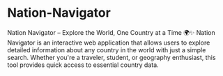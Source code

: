 # Nation-Navigator
Nation Navigator – Explore the World, One Country at a Time 🌍✨ Nation Navigator is an interactive web application that allows users to explore detailed information about any country in the world with just a simple search. Whether you're a traveler, student, or geography enthusiast, this tool provides quick access to essential country data.
